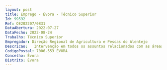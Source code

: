 ```yaml
--- 
layout: post
title: Emprego - Évora - Técnico Superior
Id: 99592
Ref: OE202207/0831
DataAbertura: 2022-07-27
DataFecho: 2022-08-24
Trabalho: Técnico Superior
Empregador: Direção Regional de Agricultura e Pescas do Alentejo
Descricao:   Intervenção em todos os assuntos relacionados com as áreas propriedade do Estado, sob gestão da DRAPAlentejo, enquanto entidade afetatária   Apoio nas respostas aos pedidos efetuados no âmbito da “Reforma Agrária”   Organização e manutenção dos arquivos da “Reforma Agrária”.
CodigoPostal: 7006-553 ÉVORA
Concelho: Évora
Distrito: Évora
--- 
```

